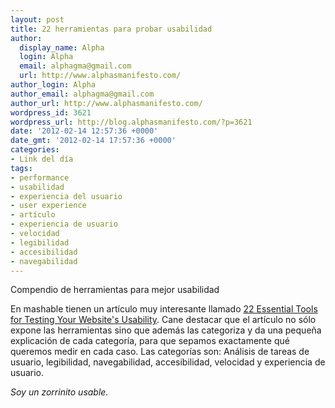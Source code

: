 ```yaml
---
layout: post
title: 22 herramientas para probar usabilidad
author:
  display_name: Alpha
  login: Alpha
  email: alphagma@gmail.com
  url: http://www.alphasmanifesto.com/
author_login: Alpha
author_email: alphagma@gmail.com
author_url: http://www.alphasmanifesto.com/
wordpress_id: 3621
wordpress_url: http://blog.alphasmanifesto.com/?p=3621
date: '2012-02-14 12:57:36 +0000'
date_gmt: '2012-02-14 17:57:36 +0000'
categories:
- Link del día
tags:
- performance
- usabilidad
- experiencia del usuario
- user experience
- artículo
- experiencia de usuario
- velocidad
- legibilidad
- accesibilidad
- navegabilidad
---
```


Compendio de herramientas para mejor usabilidad


En mashable tienen un artículo muy interesante llamado [22 Essential Tools for Testing Your Website's Usability](http://mashable.com/2011/09/30/website-usability-tools/). Cane destacar que el artículo no sólo expone las herramientas sino que además las categoriza y da una pequeña explicación de cada categoría, para que sepamos exactamente qué queremos medir en cada caso. Las categorías son: Análisis de tareas de usuario, legibilidad, navegabilidad, accesibilidad, velocidad y experiencia de usuario.

_Soy un zorrinito usable._
